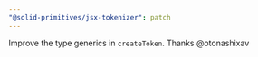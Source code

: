 ```yaml
---
"@solid-primitives/jsx-tokenizer": patch
---
```


Improve the type generics in `createToken`. Thanks @otonashixav
